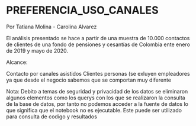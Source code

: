 # PREFERENCIA_USO_CANALES

Por Tatiana Molina - Carolina Alvarez

El análisis presentado se hace a partir de una muestra de 10.000 contactos de clientes de una fondo de pensiones y cesantías de Colombia ente enero de 2019 y mayo de 2020.

Alcance:

Contacto por canales asistidos
Clientes personas (se exluyen empleadores ya que desde el negocio sabemos que se comportan muy diferente

Nota: Debito a temas de seguridad y privacidad de los datos se eliminaron algunos elementos como los querys con los que se realizaron la consulta de la base de datos, por tanto no podemos acceder a la fuente de datos lo que significa que el notebook no es ejecutable. Este puede ser utilizado para consulta de codigo y resultados
